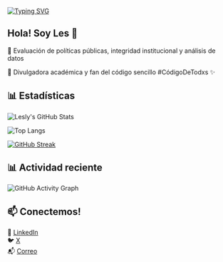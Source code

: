 [![Typing SVG](https://readme-typing-svg.demolab.com?font=Quicksand&size=26&pause=1000&color=FF69B4&center=true&vCenter=true&width=1000&lines=Hola%2C+soy+Lesly+Flores+🌸;Evalúo+políticas+públicas+con+datos+bonitos;Directora+%7C+Analista+%7C+Docente+%7C+R+Lover)](https://git.io/typing-svg)

## Hola! Soy Les 🤠

🔎 Evaluación de políticas públicas, integridad institucional y análisis de datos

📢 Divulgadora académica y fan del código sencillo #CódigoDeTodxs ✨  

## 📊 Estadísticas

![Lesly's GitHub Stats](https://github-readme-stats.vercel.app/api?username=lesflores&show_icons=true&theme=default&icon_color=FF69B4&title_color=DA70D6)

![Top Langs](https://github-readme-stats.vercel.app/api/top-langs/?username=lesflores&layout=compact&theme=default&title_color=FF69B4)

[![GitHub Streak](https://streak-stats.demolab.com/?user=lesflores&theme=default&ring=FF69B4&fire=FFD700&currStreakLabel=DA70D6)](https://git.io/streak-stats)

## 📊 Actividad reciente

![GitHub Activity Graph](https://github-readme-activity-graph.vercel.app/graph?username=lesflores&theme=pastel&color=DB7093&line=9370DB&point=FFF176&area=true&hide_border=false)

## 📫 Conectemos!

💼 [LinkedIn](https://www.linkedin.com/in/lesly-flores-008232114/)  
🐦 [X](https://x.com/lesssflo)  
📬 [Correo](flores.le@ugto.mx)  
